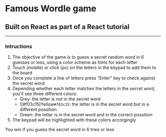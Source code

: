 # Famous Wordle game 
## Built on React as part of a React tutorial
---
### Intructions
1. The objective of the game is to guess a secret random word in 6 guesses or less, using a color scheme as hints for each letter
2. Touch (mobile) or click (pc) on the letters in the keypad to add them to the board
3. Once you complete a line of letters press "Enter" key to check against the secret word
4. Depending whether each letter matches the letters in the secret word, you'll see three different colors:
    - Grey: the letter is not in the secret word
    - ![#f03c15]Yellow`#f03c15`: the letter is in the secret word but in a different possition
    - Green: the letter is in the secret word and in the correct possition
5. The keypad will be highlighted with these colors accorgingly

You win if you guess the secret word in 6 tries or less
